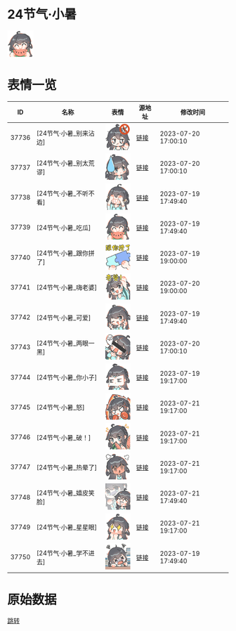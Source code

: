 # 24节气·小暑

<img src="./cover.png" height="60" alt="cover" />

# 表情一览

|ID|名称|表情|源地址|修改时间|
|----|----|----|----|----|
|37736|[24节气·小暑_别来沾边]|<img src="./pic/037736_%5B24节气·小暑_别来沾边%5D.png" height="60" alt="别来沾边"/>|[链接](https://i0.hdslb.com/bfs/garb/4604d2d0b7b845a0d99b8abec15f8063dacd6cc6.png)|2023-07-20 17:00:10|
|37737|[24节气·小暑_别太荒谬]|<img src="./pic/037737_%5B24节气·小暑_别太荒谬%5D.png" height="60" alt="别太荒谬"/>|[链接](https://i0.hdslb.com/bfs/garb/c2bf29288b85bb7d077465befa96aae5ff3263c0.png)|2023-07-20 17:00:10|
|37738|[24节气·小暑_不听不看]|<img src="./pic/037738_%5B24节气·小暑_不听不看%5D.png" height="60" alt="不听不看"/>|[链接](https://i0.hdslb.com/bfs/garb/40800e4bd4a611050bda8f2bce3b22028ecd07a6.png)|2023-07-19 17:49:40|
|37739|[24节气·小暑_吃瓜]|<img src="./pic/037739_%5B24节气·小暑_吃瓜%5D.png" height="60" alt="吃瓜"/>|[链接](https://i0.hdslb.com/bfs/garb/dc1cb6cf739ce8018cdb04686cf7ec2ad16f80f1.png)|2023-07-19 17:49:40|
|37740|[24节气·小暑_跟你拼了]|<img src="./pic/037740_%5B24节气·小暑_跟你拼了%5D.png" height="60" alt="跟你拼了"/>|[链接](https://i0.hdslb.com/bfs/garb/a4f4cabc237ce4220dd4133fd34ee865345157ff.png)|2023-07-19 19:00:00|
|37741|[24节气·小暑_嗨老婆]|<img src="./pic/037741_%5B24节气·小暑_嗨老婆%5D.png" height="60" alt="嗨老婆"/>|[链接](https://i0.hdslb.com/bfs/garb/ebffc960edff3fd2006b246a11a19514733e4d00.png)|2023-07-20 19:00:00|
|37742|[24节气·小暑_可爱]|<img src="./pic/037742_%5B24节气·小暑_可爱%5D.png" height="60" alt="可爱"/>|[链接](https://i0.hdslb.com/bfs/garb/cbdaa66978bc183545ce0517821e8f5d712b2e43.png)|2023-07-19 17:49:40|
|37743|[24节气·小暑_两眼一黑]|<img src="./pic/037743_%5B24节气·小暑_两眼一黑%5D.png" height="60" alt="两眼一黑"/>|[链接](https://i0.hdslb.com/bfs/garb/ff0d69bd8150e504c88fa85a181398419960d428.png)|2023-07-20 17:00:10|
|37744|[24节气·小暑_你小子]|<img src="./pic/037744_%5B24节气·小暑_你小子%5D.png" height="60" alt="你小子"/>|[链接](https://i0.hdslb.com/bfs/garb/786af1dbb8ca9c1e3b26658e22ee6ce5ff2d93ba.png)|2023-07-19 19:17:00|
|37745|[24节气·小暑_怒]|<img src="./pic/037745_%5B24节气·小暑_怒%5D.png" height="60" alt="怒"/>|[链接](https://i0.hdslb.com/bfs/garb/bec4e84fae026e642c5649d4c99a410cb2dfb782.png)|2023-07-21 19:17:00|
|37746|[24节气·小暑_破！]|<img src="./pic/037746_%5B24节气·小暑_破！%5D.png" height="60" alt="破！"/>|[链接](https://i0.hdslb.com/bfs/garb/0287da279781395ccc36190955bf6376e3b88184.png)|2023-07-21 19:17:00|
|37747|[24节气·小暑_热晕了]|<img src="./pic/037747_%5B24节气·小暑_热晕了%5D.png" height="60" alt="热晕了"/>|[链接](https://i0.hdslb.com/bfs/garb/69fa69f583a52a2f37d803ef017ae66d34c15648.png)|2023-07-21 19:17:00|
|37748|[24节气·小暑_嬉皮笑脸]|<img src="./pic/037748_%5B24节气·小暑_嬉皮笑脸%5D.png" height="60" alt="嬉皮笑脸"/>|[链接](https://i0.hdslb.com/bfs/garb/90df4121aaacbef03702bbd20a24eb1ade605317.png)|2023-07-21 17:49:40|
|37749|[24节气·小暑_星星眼]|<img src="./pic/037749_%5B24节气·小暑_星星眼%5D.png" height="60" alt="星星眼"/>|[链接](https://i0.hdslb.com/bfs/garb/ba3fa7a6133f90f8b8e2a4d8dbfbf511a2c3b9d5.png)|2023-07-21 19:17:00|
|37750|[24节气·小暑_学不进去]|<img src="./pic/037750_%5B24节气·小暑_学不进去%5D.png" height="60" alt="学不进去"/>|[链接](https://i0.hdslb.com/bfs/garb/8f3a1f3fd14b54c6e67052c5655d7e33956e7a0b.png)|2023-07-19 17:49:40|

# 原始数据

[跳转](./raw.json)

